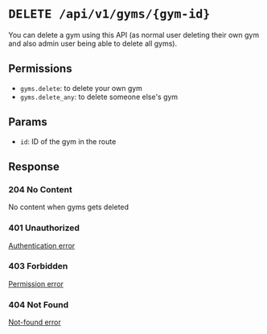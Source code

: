 # `DELETE /api/v1/gyms/{gym-id}`
You can delete a gym using this API (as normal user deleting their own gym and also admin user being able to delete all gyms).


## Permissions
- `gyms.delete`: to delete your own gym
- `gyms.delete_any`: to delete someone else's gym

## Params

- `id`: ID of the gym in the route

## Response

### 204 No Content
 No content when gyms gets deleted

### 401 Unauthorized
[Authentication error](../_globals/authentication-errors.md)

### 403 Forbidden
[Permission error](../_globals/permission-errors.md)

### 404 Not Found
[Not-found error](../_globals/not-found-errors.md)
